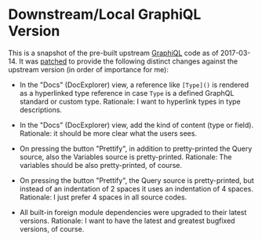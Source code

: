 
Downstream/Local GraphiQL Version
=================================

This is a snapshot of the pre-built upstream [GraphiQL](https://github.com/graphql/graphiql) code as of 2017-03-14.
It was [patched](graphiql.diff) to provide the following distinct changes against the upstream version (in order
of importance for me):

- In the "Docs" (DocExplorer) view, a reference like `[Type]()` is
  rendered as a hyperlinked type reference in case `Type` is a defined
  GraphQL standard or custom type.
  Rationale: I want to hyperlink types in type descriptions.

- In the "Docs" (DocExplorer) view, add the kind of content (type or field).
  Rationale: it should be more clear what the users sees.

- On pressing the button "Prettify", in addition to pretty-printed the Query source,
  also the Variables source is pretty-printed.
  Rationale: The variables should be also pretty-printed, of course.

- On pressing the button "Prettify", the Query source is pretty-printed,
  but instead of an indentation of 2 spaces it uses an indentation of 4 spaces.
  Rationale: I just prefer 4 spaces in all source codes.

- All built-in foreign module dependencies were upgraded to their latest versions.
  Rationale: I want to have the latest and greatest bugfixed versions, of course.

